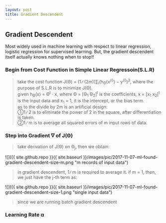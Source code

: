 ```yaml
---
layout: post
title: Gradient Descendent
---
```


## Gradient Descendent
<p class="message">
Most widely used in machine learning with respect to linear regression, logistic regression for supervised learning.  But, the gradient descendent itself actually knows nothing when to stop!!    
</p>

### Begin from Cost Function in Simple Linear Regressoin(S.L.R)
>take the cost function J(&Theta;) = (1 ∕ (2m))&sum;<sub>i</sub>(h<sub>&Theta;</sub>(x<sup>(i)</sup>) − y<sup>(i)</sup>)<sup>2</sup>, where the purpose of S.L.R is to minimize J(&Theta;).  
>given h<sub>&Theta;</sub>(x) = &Theta;<sup>t</sup> &sdot; x, where &Theta; = [&Theta;<sub>1</sub> &Theta;<sub>2</sub>]<sup>t</sup> is the coefficients, x = [x<sub>1</sub> x<sub>2</sub>]<sup>t</sup> is the input data and x<sub>1</sub> = 1, it is the intercept, or the bias term.  
>as to the divide by 2m is an artificial design:  
>&#10112;1 ∕ 2 is to eliminate the power of 2 in the square, after differentiation is taken.  
>&#10113;1 ∕ m is to average all squared errors of m input rows of data.

### Step into Gradient &nabla; of J(&Theta;)
>take derivation of J(&Theta;) on &Theta;<sub>j</sub>, then we obtain:  

![]({{ site.github.repo }}{{ site.baseurl }}/images/pic/2017-11-07-ml-found-gradient-descendent-size-m.png "m records of input data")

>in gradient descendent, 1 ∕ m is required to average it.
>if m = 1, then, we just have the j-th term as:  

![]({{ site.github.repo }}{{ site.baseurl }}/images/pic/2017-11-07-ml-found-gradient-descendent-size-1.png "single input data")

>since we are running batch gradient descendent

### Learning Rate &alpha;
